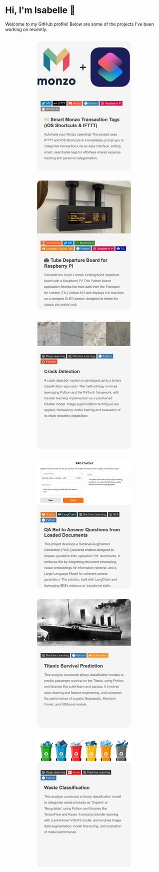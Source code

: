 # Hi, I'm Isabelle 👋

Welcome to my GitHub profile! Below are some of the projects I've been working on recently.

<!-- Start of Project Grid -->
<p align="center">
<a href="https://github.com/isi22/Monzo-Apple-Shortcut/blob/main/README.md" target="_blank"><img src="portfolio_cards/smartmonzotransactiontagsiosshortcutsifttt.png" alt="🏷️ Smart Monzo Transaction Tags (iOS Shortcuts & IFTTT)" width="300" style="margin: 15px;"></a><a href="https://github.com/isi22/Tube-Departure-Board/blob/main/README.md" target="_blank"><img src="portfolio_cards/tubedepartureboardforraspberrypi.png" alt="🚇 Tube Departure Board for Raspberry Pi" width="300" style="margin: 15px;"></a><a href="https://nbviewer.org/github/isi22/IBM_AI_Engineering_Professional_Certificate/blob/main/Crack_Detection.ipynb" target="_blank"><img src="portfolio_cards/crackdetection.png" alt="Crack Detection" width="300" style="margin: 15px;"></a><a href="https://nbviewer.org/github/isi22/IBM_AI_Engineering_Professional_Certificate/blob/main/LangChain_QA_Bot.ipynb" target="_blank"><img src="portfolio_cards/qabottoanswerquestionsfromloadeddocuments.png" alt="QA Bot to Answer Questions from Loaded Documents" width="300" style="margin: 15px;"></a><a href="https://nbviewer.org/github/isi22/IBM_AI_Engineering_Professional_Certificate/blob/main/Titanic_Survival_Prediction.ipynb" target="_blank"><img src="portfolio_cards/titanicsurvivalprediction.png" alt="Titanic Survival Prediction" width="300" style="margin: 15px;"></a><a href="https://nbviewer.org/github/isi22/IBM_AI_Engineering_Professional_Certificate/blob/main/Waste_Classification.ipynb" target="_blank"><img src="portfolio_cards/wasteclassification.png" alt="Waste Classification" width="300" style="margin: 15px;"></a>
</p>
<!-- End of Project Grid -->
